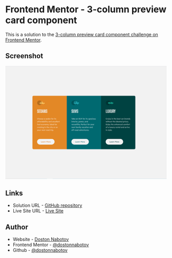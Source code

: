 # Frontend Mentor - 3-column preview card component

This is a solution to the [3-column preview card component challenge on Frontend Mentor](https://www.frontendmentor.io/challenges/3column-preview-card-component-pH92eAR2-).

## Screenshot

![Screenshot for the 3-column preview card component coding challenge](./images/screenshot.png)

## Links

- Solution URL -  [GitHub repository](https://github.com/dostonnabotov/3-column-preview-card-component-main)
- Live Site URL - [Live Site](https://dostonnabotov.github.io/3-column-preview-card-component-main/)

## Author

- Website - [Doston Nabotov](https://www.dostonnabotov.netlify.app)
- Frontend Mentor - [@dostonnabotov](https://www.frontendmentor.io/profile/dostonnabotov)
- Github - [@dostonnabotov](https://www.github.com/dostonnabotov)